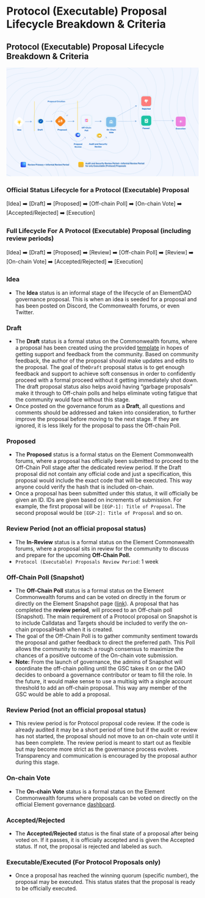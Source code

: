 # Protocol (Executable) Proposal Lifecycle Breakdown & Criteria

## Protocol (Executable) Proposal Lifecycle Breakdown & Criteria

![](../../../../.gitbook/assets/FirstCycle.png)

### **Official Status Lifecycle for a Protocol (Executable) Proposal**

\[Idea] ➡️ \[Draft] ➡️ \[Proposed] ➡️ \[Off-chain Poll] ➡️ \[On-chain Vote] ➡️ \[Accepted/Rejected] ➡️ \[Execution]

### **Full Lifecycle For A Protocol (Executable) Proposal (including review periods)**

\[Idea] ➡️ \[Draft] ➡️ \[Proposed] ➡️ \[Review] ➡️ \[Off-chain Poll] ➡️ \[Review] ➡️ \[On-chain Vote] ➡️ \[Accepted/Rejected] ➡️ \[Execution]

### **Idea**

* The **Idea** status is an informal stage of the lifecycle of an ElementDAO governance proposal. This is when an idea is seeded for a proposal and has been posted on Discord, the Commonwealth forums, or even Twitter.

### **Draft**

* The **Draft** status is a formal status on the Commonwealth forums, where a proposal has been created using the provided [template](https://forum.element.fi/discussion/4293-protocol-executable-proposal-template) in hopes of getting support and feedback from the community. Based on community feedback, the author of the proposal should make updates and edits to the proposal. The goal of the`Draft` proposal status is to get enough feedback and support to achieve soft consensus in order to confidently proceed with a formal proceed without it getting immediately shot down. The draft proposal status also helps avoid having “garbage proposals” make it through to Off-chain polls and helps eliminate voting fatigue that the community would face without this stage.
* Once posted on the governance forum as a **Draft**, all questions and comments should be addressed and taken into consideration, to further improve the proposal before moving to the next stage. If they are ignored, it is less likely for the proposal to pass the Off-chain Poll.

### **Proposed**

* The **Proposed** status is a formal status on the Element Commonwealth forums, where a proposal has officially been submitted to proceed to the Off-Chain Poll stage after the dedicated review period. If the Draft proposal did not contain any official code and just a specification, this proposal would include the exact code that will be executed. This way anyone could verify the hash that is included on-chain.
* Once a proposal has been submitted under this status, it will officially be given an ID. IDs are given based on increments of submission. For example, the first proposal will be `[EGP-1]: Title of Proposal`. The second proposal would be `[EGP-2]: Title of Proposal` and so on.

### **Review Period (not an official proposal status)**

* The **In-Review** status is a formal status on the Element Commonwealth forums, where a proposal sits in review for the community to discuss and prepare for the upcoming **Off-Chain Poll.**
* `Protocol (Executable) Proposals Review Period`: 1 week

### **Off-Chain Poll (Snapshot)**

* The **Off-Chain Poll** status is a formal status on the Element Commonwealth forums and can be voted on directly in the forum or directly on the Element Snapshot page ([link](https://snapshot.org/#/elfi.eth)). A proposal that has completed the **review period**, will proceed to an Off-chain poll (Snapshot). The main requirement of a Protocol proposal on Snapshot is to include Calldatas and Targets should be included to verify the on-chain proposalHash when it is created.
* The goal of the Off-Chain Poll is to gather community sentiment towards the proposal and gather feedback to direct the preferred path. This Poll allows the community to reach a rough consensus to maximize the chances of a positive outcome of the On-chain vote submission.
* **Note:** From the launch of governance, the admins of Snapshot will coordinate the off-chain polling until the GSC takes it on or the DAO decides to onboard a governance contributor or team to fill the role. In the future, it would make sense to use a multisig with a single account threshold to add an off-chain proposal. This way any member of the GSC would be able to add a proposal.

### **Review Period (not an official proposal status)**

* This review period is for Protocol proposal code review. If the code is already audited it may be a short period of time but if the audit or review has not started, the proposal should not move to an on-chain vote until it has been complete. The review period is meant to start out as flexible but may become more strict as the governance process evolves. Transparency and communication is encouraged by the proposal author during this stage.

### **On-chain Vote**

* The **On-chain Vote** status is a formal status on the Element Commonwealth forums where proposals can be voted on directly on the official Element governance [dashboard](https://gov.element.fi/).

### **Accepted/Rejected**

* The **Accepted/Rejected** status is the final state of a proposal after being voted on. If it passes, it is officially accepted and is given the Accepted status. If not, the proposal is rejected and labeled as such.

### **Executable/Executed (For Protocol Proposals only)**

* Once a proposal has reached the winning quorum (specific number), the proposal may be executed. This status states that the proposal is ready to be officially executed.
